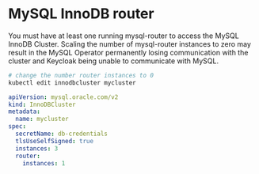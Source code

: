 # MySQL InnoDB router

You must have at least one running mysql-router to access the MySQL InnoDB Cluster. Scaling the number of mysql-router instances to zero may result in the MySQL Operator permanently losing communication with the cluster and Keycloak being unable to communicate with MySQL.

```bash
# change the number router instances to 0
kubectl edit innodbcluster mycluster
```

```yaml
apiVersion: mysql.oracle.com/v2
kind: InnoDBCluster
metadata:
  name: mycluster
spec:
  secretName: db-credentials
  tlsUseSelfSigned: true
  instances: 3
  router:
    instances: 1
```